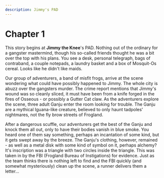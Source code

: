 ```yaml
---
description: Jimmy's PAD
---
```


# Chapter 1

This story begins at **Jimmy the Knee**'s PAD. Nothing out of the ordinary for a gangster mastermind, though his so-called friends thought he was a bit over the top with his plans. You see a desk, personal telegraph, bags of contraband, a couple notepads, a laundry basket and a box of Mosquit-Os cereal. Looks like he didn't like maids.

Our group of adventurers, a band of misfit frogs, arrive at the scene wondering what could have possibly happened to Jimmy. The whole city is abuzz over the gangsters murder. The crime report mentions that Jimmy's wound was so cleanly sliced, it must have been from a knife forged in the fires of Osseous - or possibly a Gutter Cat claw. As the adventurers explore the scene, three adult Ganju enter the room looking for trouble. The Ganju are a mythical Iguana-like creature, believed to only haunt tadpoles' nightmares, not the fly brow streets of Frogland.&#x20;

After a dangerous scuffle, our adventurers get the best of the Ganju and knock them all out, only to have their bodies vanish in blue smoke. You heard one of them say something, perhaps an incantation of some kind, but it gets swept away by the breeze. The Ganju's clothing, however, remained - as well as a metal disk with some kind of symbol on it, perhaps alchemy? It's inscription was a triangle with two circles inside the triangle. This was taken in by the FBI (Frogland Bureau of Instigations) for evidence. Just as the team thinks there is nothing left to find and the FBI quickly (and somewhat mysteriously) clean up the scene, a runner delivers them a letter...
